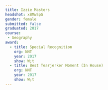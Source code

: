 ```yaml
---
title: Izzie Masters
headshot: xBMwSpG
gender: female
submitted: false
graduated: 2017
course:
 - Geography
award:
  - title: Special Recognition
    org: NNT 
    year: 2017
    show: W;t
  - title: Best Tearjerker Moment (In House)
    org: NNT 
    year: 2017
    show: W;t
---
```

